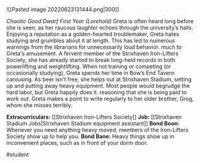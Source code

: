 ![[Pasted image 20220623131444.png|300]]

*Chaotic Good Dwarf First Year (Lorehold)*
Greta is often heard long before she is seen, as her raucous laughter echoes through the university’s halls. Enjoying a reputation as a golden-hearted troublemaker, Greta hates studying and grumbles about it at length. This has led to numerous warnings from the librarians for unnecessarily loud behavior. much to Greta's amusement. 
A fervent member of the Strixhaven Iron-Lifters Society, she has already started to break long-held records in both powerlifting and weightlifting. When not training or competing (or occasionally studying), Greta spends her time in Bow’s End Tavern carousing. As beer isn’t free, she helps out at Strixhaven Stadium, setting up and putting away heavy equipment. Most people would begrudge the hard labor, but Greta happily does it. reasoning that she is being paid to work out. 
Greta makes a point to write regularly to her older brother, Grog, whom she misses terribly.

**Extracurriculars:** [[Strixhaven Iron-Lifters Society]]
**Job:** [[Strixhaven Stadium Jobs|Strixhaven Stadium equipment assistant]]
**Bond Boon:** Whenever you need anything heavy moved, members of the Iron-Lifters Society show up to help you. 
**Bond Bane:** Heavy things show up in inconvenient places, such as in front of your dorm door.

#student